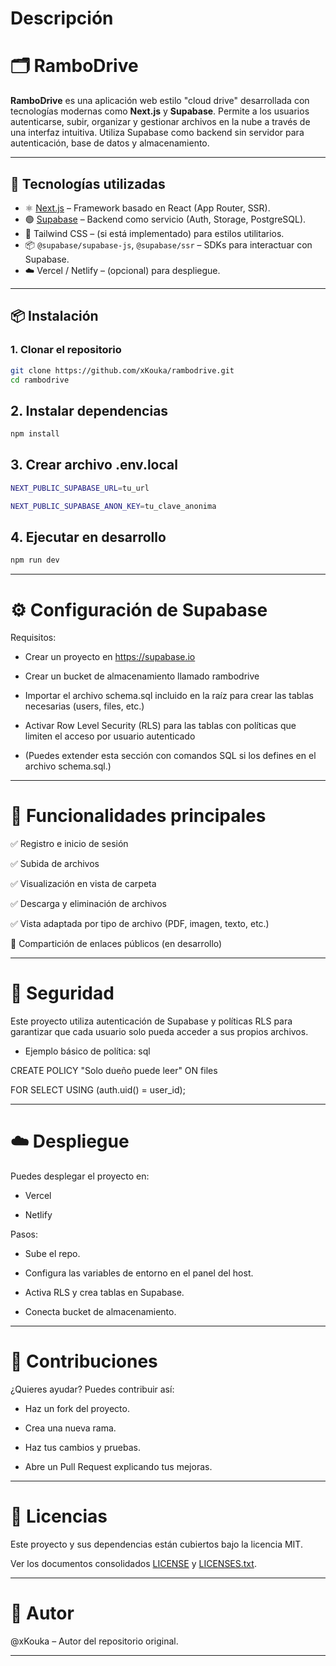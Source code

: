 # Descripción

# 🗂️ RamboDrive

**RamboDrive** es una aplicación web estilo "cloud drive" desarrollada con tecnologías modernas como **Next.js** y **Supabase**. Permite a los usuarios autenticarse, subir, organizar y gestionar archivos en la nube a través de una interfaz intuitiva. Utiliza Supabase como backend sin servidor para autenticación, base de datos y almacenamiento.

---

## 🚀 Tecnologías utilizadas

- ⚛️ [Next.js](https://nextjs.org/) – Framework basado en React (App Router, SSR).
- 🟢 [Supabase](https://supabase.io/) – Backend como servicio (Auth, Storage, PostgreSQL).
- 💅 Tailwind CSS – (si está implementado) para estilos utilitarios.
- 📦 `@supabase/supabase-js`, `@supabase/ssr` – SDKs para interactuar con Supabase.
- ☁️ Vercel / Netlify – (opcional) para despliegue.

---

## 📦 Instalación

### 1. Clonar el repositorio

```bash
git clone https://github.com/xKouka/rambodrive.git
cd rambodrive
```
## 2. Instalar dependencias

```bash
npm install
```
## 3. Crear archivo .env.local

```bash
NEXT_PUBLIC_SUPABASE_URL=tu_url

NEXT_PUBLIC_SUPABASE_ANON_KEY=tu_clave_anonima
```

## 4. Ejecutar en desarrollo

```bash
npm run dev
```
---

# ⚙️ Configuración de Supabase
Requisitos:
- Crear un proyecto en https://supabase.io

- Crear un bucket de almacenamiento llamado rambodrive

- Importar el archivo schema.sql incluido en la raíz para crear las tablas necesarias (users, files, etc.)

- Activar Row Level Security (RLS) para las tablas con políticas que limiten el acceso por usuario autenticado

- (Puedes extender esta sección con comandos SQL si los defines en el archivo schema.sql.)

---

# 🎯 Funcionalidades principales
✅ Registro e inicio de sesión

✅ Subida de archivos

✅ Visualización en vista de carpeta

✅ Descarga y eliminación de archivos

✅ Vista adaptada por tipo de archivo (PDF, imagen, texto, etc.)

🚧 Compartición de enlaces públicos (en desarrollo)

---

# 🔐 Seguridad
Este proyecto utiliza autenticación de Supabase y políticas RLS para garantizar que cada usuario solo pueda acceder a sus propios archivos.

- Ejemplo básico de política:
sql

 CREATE POLICY "Solo dueño puede leer" ON files

 FOR SELECT USING (auth.uid() = user_id);

---

# ☁️ Despliegue
Puedes desplegar el proyecto en:

- Vercel

- Netlify

Pasos:

- Sube el repo.

- Configura las variables de entorno en el panel del host.

- Activa RLS y crea tablas en Supabase.

- Conecta bucket de almacenamiento.

---

# 🤝 Contribuciones

¿Quieres ayudar? Puedes contribuir así:

- Haz un fork del proyecto.

- Crea una nueva rama.

- Haz tus cambios y pruebas.

- Abre un Pull Request explicando tus mejoras.

---

# 📝 Licencias
Este proyecto y sus dependencias están cubiertos bajo la licencia MIT. 

Ver los documentos consolidados [LICENSE](./LICENSE) y [LICENSES.txt](./LICENSES.txt).

---

# 👤 Autor
@xKouka – Autor del repositorio original.

---
